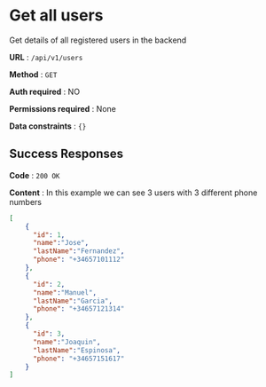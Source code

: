 # Get all users

Get details of all registered users in the backend

**URL** : `/api/v1/users`

**Method** : `GET`

**Auth required** : NO

**Permissions required** : None

**Data constraints** : `{}`

## Success Responses

**Code** : `200 OK`

**Content** : In this example we can see 3 users with 3 different phone numbers

```json
[
    {
      "id": 1,
      "name":"Jose",
      "lastName":"Fernandez",
      "phone": "+34657101112"
    },
    { 
      "id": 2,
      "name":"Manuel",
      "lastName":"Garcia",
      "phone": "+34657121314"
    },
    { 
      "id": 3,
      "name":"Joaquin",
      "lastName":"Espinosa",
      "phone": "+34657151617"
    }
]
```